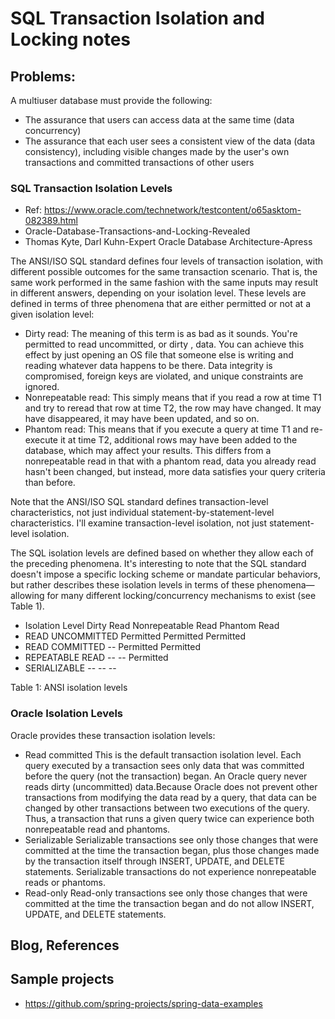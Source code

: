 # SQL Transaction Isolation and Locking notes

## Problems:

A multiuser database must provide the following:

- The assurance that users can access data at the same time (data concurrency)
- The assurance that each user sees a consistent view of the data (data consistency), including visible 
changes made by the user's own transactions and committed transactions of other users 


### SQL Transaction Isolation Levels

- Ref: https://www.oracle.com/technetwork/testcontent/o65asktom-082389.html
- Oracle-Database-Transactions-and-Locking-Revealed
- Thomas Kyte, Darl Kuhn-Expert Oracle Database Architecture-Apress

The ANSI/ISO SQL standard defines four levels of transaction isolation, with different possible outcomes for the same transaction scenario. That is, the same work performed in the same fashion with the same inputs may result in different answers, depending on your isolation level. These levels are defined in terms of three phenomena that are either permitted or not at a given isolation level: 

- Dirty read: The meaning of this term is as bad as it sounds. You're permitted to read uncommitted, or dirty , data. You can achieve this effect by just opening an OS file that someone else is writing and reading whatever data happens to be there. Data integrity is compromised, foreign keys are violated, and unique constraints are ignored.
- Nonrepeatable read: This simply means that if you read a row at time T1 and try to reread that row at time T2, the row may have changed. It may have disappeared, it may have been updated, and so on.
- Phantom read: This means that if you execute a query at time T1 and re-execute it at time T2, additional rows may have been added to the database, which may affect your results. This differs from a nonrepeatable read in that with a phantom read, data you already read hasn't been changed, but instead, more data satisfies your query criteria than before. 

Note that the ANSI/ISO SQL standard defines transaction-level characteristics, not just individual statement-by-statement-level characteristics. I'll examine transaction-level isolation, not just statement-level isolation.

The SQL isolation levels are defined based on whether they allow each of the preceding phenomena. It's interesting to note that the SQL standard doesn't impose a specific locking scheme or mandate particular behaviors, but rather describes these isolation levels in terms of these phenomena—allowing for many different locking/concurrency mechanisms to exist (see Table 1).


- Isolation Level 	Dirty Read 	Nonrepeatable Read 	Phantom Read
- READ UNCOMMITTED 	Permitted 	Permitted 	          Permitted
- READ COMMITTED 	  -- 	        Permitted 	          Permitted
- REPEATABLE READ 	-- 	        -- 	                  Permitted
- SERIALIZABLE    	-- 	        -- 	                  --


Table 1: ANSI isolation levels 

### Oracle Isolation Levels

Oracle provides these transaction isolation levels:

- Read committed 	This is the default transaction isolation level. Each query executed by a transaction sees only data that was committed before the query (not the transaction) began. An Oracle query never reads dirty (uncommitted) data.Because Oracle does not prevent other transactions from modifying the data read by a query, that data can be changed by other transactions between two executions of the query. Thus, a transaction that runs a given query twice can experience both nonrepeatable read and phantoms.
- Serializable 	Serializable transactions see only those changes that were committed at the time the transaction began, plus those changes made by the transaction itself through INSERT, UPDATE, and DELETE statements. Serializable transactions do not experience nonrepeatable reads or phantoms.
- Read-only 	Read-only transactions see only those changes that were committed at the time the transaction began and do not allow INSERT, UPDATE, and DELETE statements.


## Blog, References



## Sample projects

- https://github.com/spring-projects/spring-data-examples

